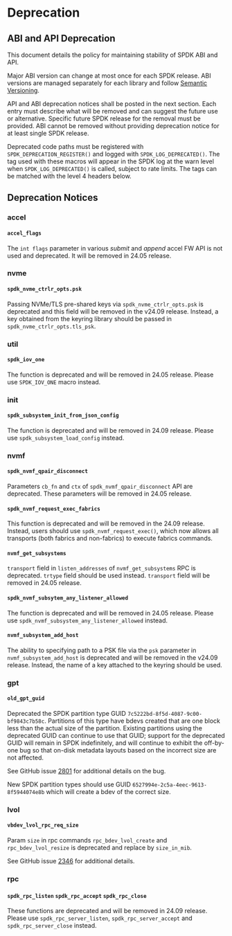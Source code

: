 # Deprecation

## ABI and API Deprecation

This document details the policy for maintaining stability of SPDK ABI and API.

Major ABI version can change at most once for each SPDK release.
ABI versions are managed separately for each library and follow [Semantic Versioning](https://semver.org/).

API and ABI deprecation notices shall be posted in the next section.
Each entry must describe what will be removed and can suggest the future use or alternative.
Specific future SPDK release for the removal must be provided.
ABI cannot be removed without providing deprecation notice for at least single SPDK release.

Deprecated code paths must be registered with `SPDK_DEPRECATION_REGISTER()` and logged with
`SPDK_LOG_DEPRECATED()`. The tag used with these macros will appear in the SPDK
log at the warn level when `SPDK_LOG_DEPRECATED()` is called, subject to rate limits.
The tags can be matched with the level 4 headers below.

## Deprecation Notices

### accel

#### `accel_flags`

The `int flags` parameter in various *submit* and *append* accel FW API is not used and deprecated. It will be removed
in 24.05 release.

### nvme

#### `spdk_nvme_ctrlr_opts.psk`

Passing NVMe/TLS pre-shared keys via `spdk_nvme_ctrlr_opts.psk` is deprecated and this field will be
removed in the v24.09 release.  Instead, a key obtained from the keyring library should be passed
in `spdk_nvme_ctrlr_opts.tls_psk`.

### util

#### `spdk_iov_one`

The function is deprecated and will be removed in 24.05 release. Please use `SPDK_IOV_ONE`
macro instead.

### init

#### `spdk_subsystem_init_from_json_config`

The function is deprecated and will be removed in 24.09 release. Please use
`spdk_subsystem_load_config` instead.

### nvmf

#### `spdk_nvmf_qpair_disconnect`

Parameters `cb_fn` and `ctx` of `spdk_nvmf_qpair_disconnect` API are deprecated. These parameters
will be removed in 24.05 release.

#### `spdk_nvmf_request_exec_fabrics`

This function is deprecated and will be removed in the 24.09 release.  Instead, users should use
`spdk_nvmf_request_exec()`, which now allows all transports (both fabrics and non-fabrics) to
execute fabrics commands.

#### `nvmf_get_subsystems`

`transport` field in `listen_addresses` of `nvmf_get_subsystems` RPC is deprecated.
`trtype` field should be used instead. `transport` field will be removed in 24.05 release.

#### `spdk_nvmf_subsytem_any_listener_allowed`

The function is deprecated and will be removed in 24.05 release. Please use
`spdk_nvmf_subsystem_any_listener_allowed` instead.

#### `nvmf_subsystem_add_host`

The ability to specifying path to a PSK file via the `psk` parameter in `nvmf_subsystem_add_host` is
deprecated and will be removed in the v24.09 release.  Instead, the name of a key attached to the
keyring should be used.

### gpt

#### `old_gpt_guid`

Deprecated the SPDK partition type GUID `7c5222bd-8f5d-4087-9c00-bf9843c7b58c`. Partitions of this
type have bdevs created that are one block less than the actual size of the partition. Existing
partitions using the deprecated GUID can continue to use that GUID; support for the deprecated GUID
will remain in SPDK indefinitely, and will continue to exhibit the off-by-one bug so that on-disk
metadata layouts based on the incorrect size are not affected.

See GitHub issue [2801](https://github.com/spdk/spdk/issues/2801) for additional details on the bug.

New SPDK partition types should use GUID `6527994e-2c5a-4eec-9613-8f5944074e8b` which will create
a bdev of the correct size.

### lvol

#### `vbdev_lvol_rpc_req_size`

Param `size` in rpc commands `rpc_bdev_lvol_create` and `rpc_bdev_lvol_resize` is deprecated and
replace by `size_in_mib`.

See GitHub issue [2346](https://github.com/spdk/spdk/issues/2346) for additional details.

### rpc

#### `spdk_rpc_listen` `spdk_rpc_accept` `spdk_rpc_close`

These functions are deprecated and will be removed in 24.09 release. Please use
`spdk_rpc_server_listen`, `spdk_rpc_server_accept` and `spdk_rpc_server_close` instead.

